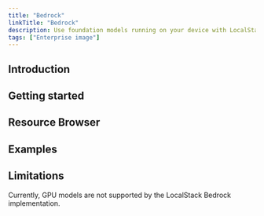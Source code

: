 ```yaml
---
title: "Bedrock"
linkTitle: "Bedrock"
description: Use foundation models running on your device with LocalStack!
tags: ["Enterprise image"]
---
```


## Introduction

## Getting started

## Resource Browser

## Examples

## Limitations

Currently, GPU models are not supported by the LocalStack Bedrock implementation.
